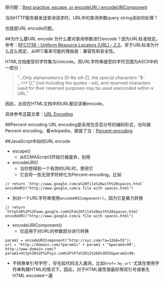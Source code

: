 原问题：[Best practice: escape, or encodeURI / encodeURIComponent](http://stackoverflow.com/questions/75980/best-practice-escape-or-encodeuri-encodeuricomponent)

当向HTTP服务器发送查询请求时，URL中的查询参数query string该如何处理？

也就是URL encode问题。

##为什么要URL encode
为什么要对查询参数进行encode？因为URL标准规定。参考：[RFC1738 - Uniform Resource Locators (URL) - 2.2](http://www.ietf.org/rfc/rfc1738.txt)。至于URL标准为什么这么规定，从RFC看来可能的理由是：兼容性和安全性。

HTML文档接受的字符集为Unicode。而URL字符串接受的字符范围为ASCII中的一部分：

> "...Only alphanumerics [0-9a-zA-Z], the special characters "$-_.+!*'()," [not including the quotes - ed], and reserved characters used for their reserved purposes may be used unencoded within a URL."

因此，出现在HTML文档中的URL都应该被encode。

具体参考这篇文章：[URL Encoding](http://www.blooberry.com/indexdot/html/topics/urlencoding.htm)

##Percent-encoding
URL encoding是采用包含百分号的编码形式，也叫做Percent-encoding。看wikipedia，直接了当：[Percent-encoding](http://en.wikipedia.org/wiki/Percent-encoding)

##JavaScript中如何URL encode

* escape()
  * 从ECMAScript3开始已被废弃，别用
* encodeURI()
  * 当你想得到一个有效的URL时，使用它
  * 它会将一些无效字符转化为Percent-encoding。比如
```
// return `http://www.google.com/a%20file%20with%20spaces.html`
encodeURI("http://www.google.com/a file with spaces.html")
```
  * 别对一个URL字符串使用`encodeURIComponent()`，因为它是暴力转换
```
// return `http%3A%2F%2Fwww.google.com%2Fa%20file%20with%20spaces.html`
encodeURI("http://www.google.com/a file with spaces.html")
```
* encodeURIComponent()
  * 仅适用于对URL的参数部分进行转换
```
param1 = encodeURIComponent("http://xyz.com/?a=12&b=55");
url = "http://domain.com/?param1=" + param1 + "&param2=99";
http://www.domain.com/?param1=http%3A%2F%2Fxyz.com%2F%Ffa%3D12%26b%3D55&param2=99;
```
  * 不转换单引号字符'，存在起代码注入漏洞，比如`href='my_url'`尤其在使用字符串构建HTML的情况下。因此，对于HTML属性值最好用双引号或者先HTML encoded一遍

